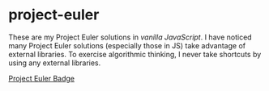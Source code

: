 # project-euler
These are my Project Euler solutions in *vanilla JavaScript*. I have noticed many Project Euler solutions (especially those in JS) take advantage of external libraries. To exercise algorithmic thinking, I never take shortcuts by using any external libraries.

[Project Euler Badge](https://projecteuler.net/profile/dwrdbg.png)